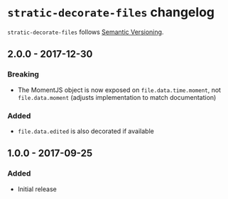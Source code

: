 # `stratic-decorate-files` changelog

`stratic-decorate-files` follows [Semantic Versioning][1].

## 2.0.0 - 2017-12-30

### Breaking

* The MomentJS object is now exposed on `file.data.time.moment`, not `file.data.moment` (adjusts implementation to match documentation)

### Added

* `file.data.edited` is also decorated if available

## 1.0.0 - 2017-09-25

### Added

* Initial release

 [1]: http://semver.org/
